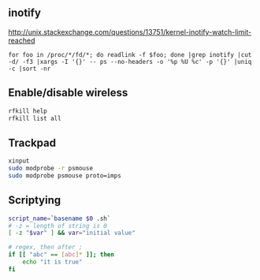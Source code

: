 
## inotify

http://unix.stackexchange.com/questions/13751/kernel-inotify-watch-limit-reached

~~~
for foo in /proc/*/fd/*; do readlink -f $foo; done |grep inotify |cut -d/ -f3 |xargs -I '{}' -- ps --no-headers -o '%p %U %c' -p '{}' |uniq -c |sort -nr
~~~


## Enable/disable wireless

~~~bash
rfkill help
rfkill list all
~~~

## Trackpad

~~~bash
xinput
sudo modprobe -r psmouse
sudo modprobe psmouse proto=imps
~~~


## Scriptying

~~~ bash
script_name=`basename $0 .sh`
# -z = length of string is 0
[ -z "$var" ] && var="initial value"

# regex, then after ;
if [[ "abc" == [abc]* ]]; then
    echo "it is true"
fi

~~~
